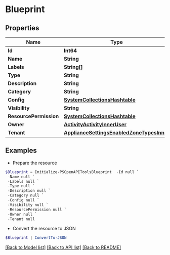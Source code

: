 # Blueprint
## Properties

Name | Type | Description | Notes
------------ | ------------- | ------------- | -------------
**Id** | **Int64** |  | [optional] 
**Name** | **String** |  | [optional] 
**Labels** | **String[]** |  | [optional] 
**Type** | **String** |  | [optional] 
**Description** | **String** |  | [optional] 
**Category** | **String** |  | [optional] 
**Config** | [**SystemCollectionsHashtable**](.md) |  | [optional] 
**Visibility** | **String** |  | [optional] 
**ResourcePermission** | [**SystemCollectionsHashtable**](.md) |  | [optional] 
**Owner** | [**ActivityActivityInnerUser**](ActivityActivityInnerUser.md) |  | [optional] 
**Tenant** | [**ApplianceSettingsEnabledZoneTypesInner**](ApplianceSettingsEnabledZoneTypesInner.md) |  | [optional] 

## Examples

- Prepare the resource
```powershell
$Blueprint = Initialize-PSOpenAPIToolsBlueprint  -Id null `
 -Name null `
 -Labels null `
 -Type null `
 -Description null `
 -Category null `
 -Config null `
 -Visibility null `
 -ResourcePermission null `
 -Owner null `
 -Tenant null
```

- Convert the resource to JSON
```powershell
$Blueprint | ConvertTo-JSON
```

[[Back to Model list]](../README.md#documentation-for-models) [[Back to API list]](../README.md#documentation-for-api-endpoints) [[Back to README]](../README.md)

